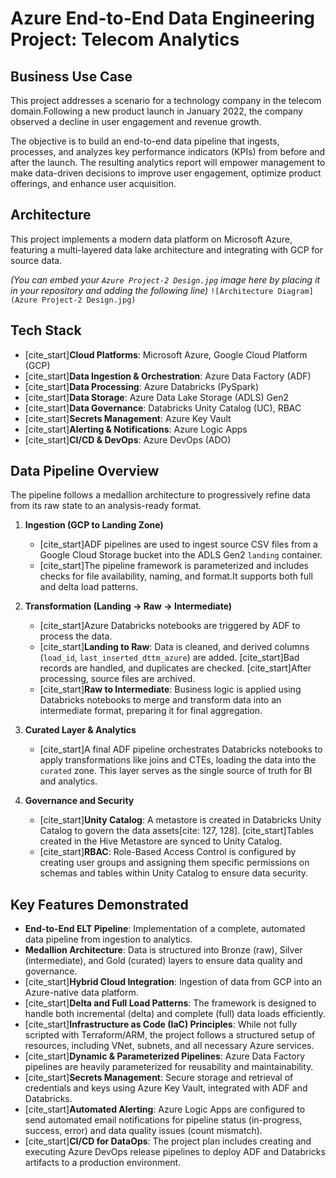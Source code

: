 

# Azure End-to-End Data Engineering Project: Telecom Analytics

## Business Use Case

This project addresses a scenario for a technology company in the telecom domain.Following a new product launch in January 2022, the company observed a decline in user engagement and revenue growth.

The objective is to build an end-to-end data pipeline that ingests, processes, and analyzes key performance indicators (KPIs) from before and after the launch. The resulting analytics report will empower management to make data-driven decisions to improve user engagement, optimize product offerings, and enhance user acquisition.

## Architecture

This project implements a modern data platform on Microsoft Azure, featuring a multi-layered data lake architecture and integrating with GCP for source data.

*(You can embed your `Azure Project-2 Design.jpg` image here by placing it in your repository and adding the following line)*
`![Architecture Diagram](Azure Project-2 Design.jpg)`

## Tech Stack

* [cite_start]**Cloud Platforms**: Microsoft Azure, Google Cloud Platform (GCP) 
* [cite_start]**Data Ingestion & Orchestration**: Azure Data Factory (ADF) 
* [cite_start]**Data Processing**: Azure Databricks (PySpark) 
* [cite_start]**Data Storage**: Azure Data Lake Storage (ADLS) Gen2 
* [cite_start]**Data Governance**: Databricks Unity Catalog (UC), RBAC 
* [cite_start]**Secrets Management**: Azure Key Vault 
* [cite_start]**Alerting & Notifications**: Azure Logic Apps 
* [cite_start]**CI/CD & DevOps**: Azure DevOps (ADO) 

## Data Pipeline Overview

The pipeline follows a medallion architecture to progressively refine data from its raw state to an analysis-ready format.

1.  **Ingestion (GCP to Landing Zone)**
    * [cite_start]ADF pipelines are used to ingest source CSV files from a Google Cloud Storage bucket into the ADLS Gen2 `landing` container.
    * [cite_start]The pipeline framework is parameterized and includes checks for file availability, naming, and format.It supports both full and delta load patterns.

2.  **Transformation (Landing -> Raw -> Intermediate)**
    * [cite_start]Azure Databricks notebooks are triggered by ADF to process the data.
    * [cite_start]**Landing to Raw**: Data is cleaned, and derived columns (`load_id`, `last_inserted_dttm_azure`) are added. [cite_start]Bad records are handled, and duplicates are checked. [cite_start]After processing, source files are archived.
    * [cite_start]**Raw to Intermediate**: Business logic is applied using Databricks notebooks to merge and transform data into an intermediate format, preparing it for final aggregation.

3.  **Curated Layer & Analytics**
    * [cite_start]A final ADF pipeline orchestrates Databricks notebooks to apply transformations like joins and CTEs, loading the data into the `curated` zone. This layer serves as the single source of truth for BI and analytics.

4.  **Governance and Security**
    * [cite_start]**Unity Catalog**: A metastore is created in Databricks Unity Catalog to govern the data assets[cite: 127, 128]. [cite_start]Tables created in the Hive Metastore are synced to Unity Catalog.
    * [cite_start]**RBAC**: Role-Based Access Control is configured by creating user groups and assigning them specific permissions on schemas and tables within Unity Catalog to ensure data security.

## Key Features Demonstrated

* **End-to-End ELT Pipeline**: Implementation of a complete, automated data pipeline from ingestion to analytics.
* **Medallion Architecture**: Data is structured into Bronze (raw), Silver (intermediate), and Gold (curated) layers to ensure data quality and governance.
* [cite_start]**Hybrid Cloud Integration**: Ingestion of data from GCP into an Azure-native data platform.
* [cite_start]**Delta and Full Load Patterns**: The framework is designed to handle both incremental (delta) and complete (full) data loads efficiently.
* [cite_start]**Infrastructure as Code (IaC) Principles**: While not fully scripted with Terraform/ARM, the project follows a structured setup of resources, including VNet, subnets, and all necessary Azure services.
* [cite_start]**Dynamic & Parameterized Pipelines**: Azure Data Factory pipelines are heavily parameterized for reusability and maintainability.
* [cite_start]**Secrets Management**: Secure storage and retrieval of credentials and keys using Azure Key Vault, integrated with ADF and Databricks.
* [cite_start]**Automated Alerting**: Azure Logic Apps are configured to send automated email notifications for pipeline status (in-progress, success, error) and data quality issues (count mismatch).
* [cite_start]**CI/CD for DataOps**: The project plan includes creating and executing Azure DevOps release pipelines to deploy ADF and Databricks artifacts to a production environment.
